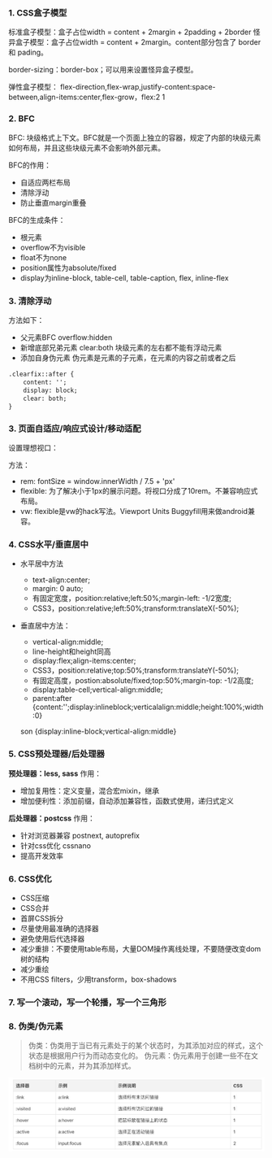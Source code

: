 ### 1. CSS盒子模型
标准盒子模型：盒子占位width = content + 2margin + 2padding + 2border
怪异盒子模型：盒子占位width = content + 2margin。content部分包含了 border 和 pading。

border-sizing：border-box；可以用来设置怪异盒子模型。

弹性盒子模型：
flex-direction,flex-wrap,justify-content:space-between,align-items:center,flex-grow，flex:2 1

### 2. BFC
BFC: 块级格式上下文。BFC就是一个页面上独立的容器，规定了内部的块级元素如何布局，并且这些块级元素不会影响外部元素。

BFC的作用：
* 自适应两栏布局
* 清除浮动
* 防止垂直margin重叠

BFC的生成条件：
* 根元素
* overflow不为visible
* float不为none
* position属性为absolute/fixed
* display为inline-block, table-cell, table-caption, flex, inline-flex

### 3. 清除浮动
方法如下：
* 父元素BFC overflow:hidden
* 新增底部兄弟元素 clear:both 块级元素的左右都不能有浮动元素
* 添加自身伪元素 伪元素是元素的子元素，在元素的内容之前或者之后

```
.clearfix::after {
    content: '';
    display: block;
    clear: both;    
}
```
### 3. 页面自适应/响应式设计/移动适配
设置理想视口：
<meta name="viewport" content="width=device-width, initial-scale=1.0, maximum-scale=1.0, user-scalable=0">

方法：
* rem: fontSize = window.innerWidth / 7.5 + 'px'
* flexible: 为了解决小于1px的展示问题。将视口分成了10rem。不兼容响应式布局。
* vw: flexible是vw的hack写法。Viewport Units Buggyfill用来做android兼容。

### 4. CSS水平/垂直居中
* 水平居中方法
    * text-align:center;
    * margin: 0 auto;
    * 有固定宽度，position:relative;left:50%;margin-left: -1/2宽度;
    * CSS3，position:relative;left:50%;transform:translateX(-50%);
* 垂直居中方法：
    * vertical-align:middle;
    * line-height和height同高
    * display:flex;align-items:center;
    * CSS3，position:relative;top:50%;transform:translateY(-50%);
    * 有固定高度，postion:absolute/fixed;top:50%;margin-top: -1/2高度;
    * display:table-cell;vertical-align:middle;
    *    parent:after {content:'';display:inlineblock;verticalalign:middle;height:100%;width:0}
    
    son {display:inline-block;vertical-align:middle}

### 5. CSS预处理器/后处理器
**预处理器：less, sass**
作用：
* 增加复用性：定义变量，混合宏mixin，继承
* 增加便利性：添加前缀，自动添加兼容性，函数式使用，递归式定义

**后处理器：postcss**
作用：
* 针对浏览器兼容 postnext, autoprefix
* 针对css优化 cssnano
* 提高开发效率

### 6. CSS优化
* CSS压缩
* CSS合并
* 首屏CSS拆分
* 尽量使用最准确的选择器
* 避免使用后代选择器
* 减少重排：不要使用table布局，大量DOM操作离线处理，不要随便改变dom树的结构
* 减少重绘
* 不用CSS filters，少用transform，box-shadows

### 7. 写一个滚动，写一个轮播，写一个三角形

### 8. 伪类/伪元素
> 伪类：伪类用于当已有元素处于的某个状态时，为其添加对应的样式，这个状态是根据用户行为而动态变化的。
伪元素：伪元素用于创建一些不在文档树中的元素，并为其添加样式。

![](/assets/WechatIMG89.jpeg)

